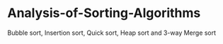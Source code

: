 # Analysis-of-Sorting-Algorithms
Bubble sort, Insertion sort, Quick sort, Heap sort and 3-way Merge sort
